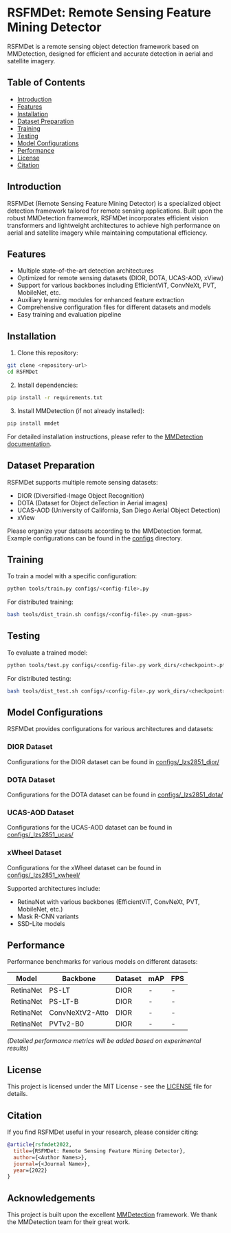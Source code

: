 # RSFMDet: Remote Sensing Feature Mining Detector

RSFMDet is a remote sensing object detection framework based on MMDetection, designed for efficient and accurate detection in aerial and satellite imagery.

## Table of Contents

- [Introduction](#introduction)
- [Features](#features)
- [Installation](#installation)
- [Dataset Preparation](#dataset-preparation)
- [Training](#training)
- [Testing](#testing)
- [Model Configurations](#model-configurations)
- [Performance](#performance)
- [License](#license)
- [Citation](#citation)

## Introduction

RSFMDet (Remote Sensing Feature Mining Detector) is a specialized object detection framework tailored for remote sensing applications. Built upon the robust MMDetection framework, RSFMDet incorporates efficient vision transformers and lightweight architectures to achieve high performance on aerial and satellite imagery while maintaining computational efficiency.

## Features

- Multiple state-of-the-art detection architectures
- Optimized for remote sensing datasets (DIOR, DOTA, UCAS-AOD, xView)
- Support for various backbones including EfficientViT, ConvNeXt, PVT, MobileNet, etc.
- Auxiliary learning modules for enhanced feature extraction
- Comprehensive configuration files for different datasets and models
- Easy training and evaluation pipeline

## Installation

1. Clone this repository:
```bash
git clone <repository-url>
cd RSFMDet
```

2. Install dependencies:
```bash
pip install -r requirements.txt
```

3. Install MMDetection (if not already installed):
```bash
pip install mmdet
```

For detailed installation instructions, please refer to the [MMDetection documentation](https://mmdetection.readthedocs.io/en/latest/get_started.html).

## Dataset Preparation

RSFMDet supports multiple remote sensing datasets:

- DIOR (Diversified-Image Object Recognition)
- DOTA (Dataset for Object deTection in Aerial images)
- UCAS-AOD (University of California, San Diego Aerial Object Detection)
- xView

Please organize your datasets according to the MMDetection format. Example configurations can be found in the [configs](configs/) directory.

## Training

To train a model with a specific configuration:

```bash
python tools/train.py configs/<config-file>.py
```

For distributed training:
```bash
bash tools/dist_train.sh configs/<config-file>.py <num-gpus>
```

## Testing

To evaluate a trained model:

```bash
python tools/test.py configs/<config-file>.py work_dirs/<checkpoint>.pth
```

For distributed testing:
```bash
bash tools/dist_test.sh configs/<config-file>.py work_dirs/<checkpoint>.pth <num-gpus>
```

## Model Configurations

RSFMDet provides configurations for various architectures and datasets:

### DIOR Dataset
Configurations for the DIOR dataset can be found in [configs/_lzs2851_dior/](configs/_lzs2851_dior/)

### DOTA Dataset
Configurations for the DOTA dataset can be found in [configs/_lzs2851_dota/](configs/_lzs2851_dota/)

### UCAS-AOD Dataset
Configurations for the UCAS-AOD dataset can be found in [configs/_lzs2851_ucas/](configs/_lzs2851_ucas/)

### xWheel Dataset
Configurations for the xWheel dataset can be found in [configs/_lzs2851_xwheel/](configs/_lzs2851_xwheel/)

Supported architectures include:
- RetinaNet with various backbones (EfficientViT, ConvNeXt, PVT, MobileNet, etc.)
- Mask R-CNN variants
- SSD-Lite models

## Performance

Performance benchmarks for various models on different datasets:

| Model | Backbone | Dataset | mAP | FPS |
|-------|----------|---------|-----|-----|
| RetinaNet | PS-LT | DIOR | - | - |
| RetinaNet | PS-LT-B | DIOR | - | - |
| RetinaNet | ConvNeXtV2-Atto | DIOR | - | - |
| RetinaNet | PVTv2-B0 | DIOR | - | - |

*(Detailed performance metrics will be added based on experimental results)*

## License

This project is licensed under the MIT License - see the [LICENSE](LICENSE) file for details.

## Citation

If you find RSFMDet useful in your research, please consider citing:

```bibtex
@article{rsfmdet2022,
  title={RSFMDet: Remote Sensing Feature Mining Detector},
  author={<Author Names>},
  journal={<Journal Name>},
  year={2022}
}
```

## Acknowledgements

This project is built upon the excellent [MMDetection](https://github.com/open-mmlab/mmdetection) framework. We thank the MMDetection team for their great work.